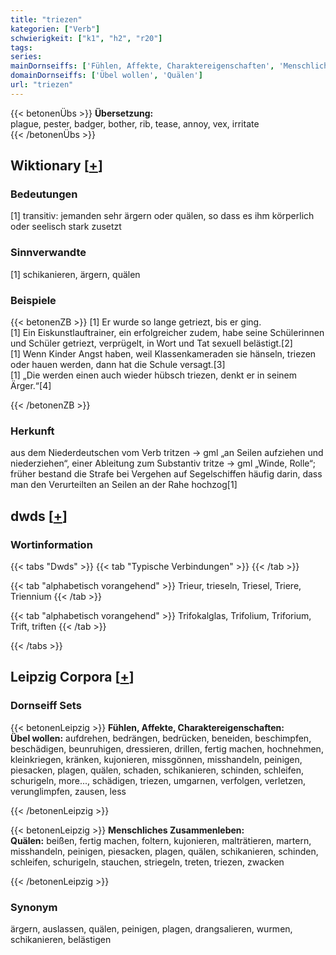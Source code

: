 ```yaml
---
title: "triezen"
kategorien: ["Verb"]
schwierigkeit: ["k1", "h2", "r20"]
tags:
series:
mainDornseiffs: ['Fühlen, Affekte, Charaktereigenschaften', 'Menschliches Zusammenleben']
domainDornseiffs: ['Übel wollen', 'Quälen']
url: "triezen"
---
```


{{< betonenÜbs >}}
**Übersetzung:**  
plague, pester, badger, bother, rib, tease, annoy, vex, irritate  
{{< /betonenÜbs >}}

## Wiktionary [[+](https://de.wiktionary.org/wiki/triezen)]

### Bedeutungen
[1] transitiv: jemanden sehr ärgern oder quälen, so dass es ihm körperlich oder seelisch stark zusetzt  

### Sinnverwandte
[1] schikanieren, ärgern, quälen  

### Beispiele
{{< betonenZB >}}
[1] Er wurde so lange getriezt, bis er ging.  
[1] Ein Eiskunstlauftrainer, ein erfolgreicher zudem, habe seine Schülerinnen und Schüler getriezt, verprügelt, in Wort und Tat sexuell belästigt.[2]  
[1] Wenn Kinder Angst haben, weil Klassenkameraden sie hänseln, triezen oder hauen werden, dann hat die Schule versagt.[3]  
[1] „Die werden einen auch wieder hübsch triezen, denkt er in seinem Ärger.“[4]  

{{< /betonenZB >}}
### Herkunft
aus dem Niederdeutschen vom Verb tritzen → gml „an Seilen aufziehen und niederziehen“, einer Ableitung zum Substantiv tritze → gml „Winde, Rolle“; früher bestand die Strafe bei Vergehen auf Segelschiffen häufig darin, dass man den Verurteilten an Seilen an der Rahe hochzog[1]  



## dwds [[+](https://www.dwds.de/wb/triezen)]

### Wortinformation
{{< tabs "Dwds" >}}
{{< tab "Typische Verbindungen" >}}
{{< /tab >}}

{{< tab "alphabetisch vorangehend" >}}
Trieur, trieseln, Triesel, Triere, Triennium
{{< /tab >}}

{{< tab "alphabetisch vorangehend" >}}
Trifokalglas, Trifolium, Triforium, Trift, triften
{{< /tab >}}

{{< /tabs >}}

## Leipzig Corpora [[+](https://corpora.uni-leipzig.de/en/res?word=triezen&corpusId=deu_newscrawl-public_2018)]

### Dornseiff Sets
{{< betonenLeipzig >}}
**Fühlen, Affekte, Charaktereigenschaften:**  
**Übel wollen:** aufdrehen, bedrängen, bedrücken, beneiden, beschimpfen, beschädigen, beunruhigen, dressieren, drillen, fertig machen, hochnehmen, kleinkriegen, kränken, kujonieren, missgönnen, misshandeln, peinigen, piesacken, plagen, quälen, schaden, schikanieren, schinden, schleifen, schurigeln, more..., schädigen, triezen, umgarnen, verfolgen, verletzen, verunglimpfen, zausen, less  

{{< /betonenLeipzig >}}


{{< betonenLeipzig >}}
**Menschliches Zusammenleben:**  
**Quälen:** beißen, fertig machen, foltern, kujonieren, malträtieren, martern, misshandeln, peinigen, piesacken, plagen, quälen, schikanieren, schinden, schleifen, schurigeln, stauchen, striegeln, treten, triezen, zwacken  

{{< /betonenLeipzig >}}

### Synonym
ärgern, auslassen, quälen, peinigen, plagen, drangsalieren, wurmen, schikanieren, belästigen


